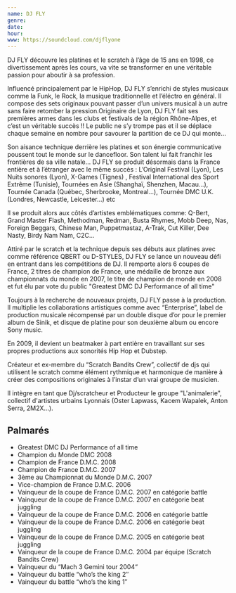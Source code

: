 ```yaml
---
name: DJ FLY
genre:
date:
hour:
www: https://soundcloud.com/djflyone
---
```


DJ FLY découvre les platines et le scratch à l’âge de 15 ans en 1998, ce divertissement après les cours, va vite se transformer en une véritable passion pour aboutir à sa profession.

Influencé principalement par le HipHop, DJ FLY s’enrichi de styles musicaux comme la Funk, le Rock, la musique traditionnelle et l’éléctro en général. Il compose des sets originaux pouvant passer d’un univers musical à un autre sans faire retomber la pression.Originaire de Lyon, DJ FLY fait ses premières armes dans les clubs et festivals de la région Rhône-Alpes, et c’est un véritable succès !! Le public ne s’y trompe pas et il se déplace chaque semaine en nombre pour savourer la partition de ce DJ qui monte…

Son aisance technique derrière les platines et son énergie communicative poussent tout le monde sur le dancefloor. Son talent lui fait franchir les frontières de sa ville natale… DJ FLY se produit désormais dans la France entière et à l’étranger avec le même succès : L’Original Festival (Lyon), Les Nuits sonores (Lyon), X-Games (Tignes) , Festival International des Sport Extrême (Tunisie), Tournées en Asie (Shanghaï, Shenzhen, Macau…), Tournée Canada (Québec, Sherbrooke, Montreal...), Tournée DMC U.K. (Londres, Newcastle, Leicester...) etc

Il se produit alors aux côtés d’artistes emblématiques comme: Q-Bert, Grand Master Flash, Methodman, Redman, Busta Rhymes, Mobb Deep, Nas, Foreign Beggars, Chinese Man, Puppetmastaz, A-Trak, Cut Killer, Dee Nasty, Birdy Nam Nam, C2C…

Attiré par le scratch et la technique depuis ses débuts aux platines avec comme référence QBERT ou D-STYLES, DJ FLY se lance un nouveau défi en entrant dans les compétitions de DJ. Il remporte alors 6 coupes de France, 2 titres de champion de France, une médaille de bronze aux championnats du monde en 2007, le titre de champion de monde en 2008 et fut élu par vote du public "Greatest DMC DJ Performance of all time"

Toujours à la recherche de nouveaux projets, DJ FLY passe à la production. Il  multiplie les collaborations artistiques comme avec “Enterprise”, label de production musicale récompensé par un double disque d’or pour le premier album de Sinik, et disque de platine pour son deuxième album ou encore Sony music. 

En 2009, il devient un beatmaker à part entière en travaillant sur ses propres productions aux sonorités Hip Hop et Dubstep.

Créateur et ex-membre du “Scratch Bandits Crew”, collectif de djs qui utilisent le scratch comme élément rythmique et harmonique de manière à créer des compositions originales à l’instar d’un vrai groupe de musicien.

Il intègre en tant que Dj/scratcheur et Producteur le groupe "L'animalerie", collectif d'artistes  urbains Lyonnais (Oster Lapwass, Kacem Wapalek, Anton Serra, 2M2X...).

## Palmarés
  - Greatest DMC DJ Performance of all time
  - Champion du Monde DMC 2008
  - Champion de France D.M.C. 2008
  - Champion de France D.M.C. 2007
  - 3ème au Championnat du Monde D.M.C. 2007
  - Vice-champion de France D.M.C. 2006
  - Vainqueur de la coupe de France D.M.C. 2007 en catégorie battle
  - Vainqueur de la coupe de France D.M.C. 2007 en catégorie beat juggling
  - Vainqueur de la coupe de France D.M.C. 2006 en catégorie battle
  - Vainqueur de la coupe de France D.M.C. 2006 en catégorie beat juggling
  - Vainqueur de la coupe de France D.M.C. 2005 en catégorie beat juggling
  - Vainqueur de la coupe de France D.M.C. 2004 par équipe (Scratch Bandits Crew)
  - Vainqueur du “Mach 3 Gemini tour 2004“
  - Vainqueur du battle “who’s the king 2″
  - Vainqueur du battle “who’s the king 1″
